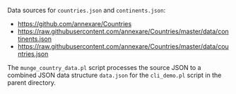 Data sources for `countries.json` and `continents.json`:

 * https://github.com/annexare/Countries
 * https://raw.githubusercontent.com/annexare/Countries/master/data/continents.json
 * https://raw.githubusercontent.com/annexare/Countries/master/data/countries.json

The `munge_country_data.pl` script processes the source JSON to a combined JSON data structure `data.json` for the `cli_demo.pl` script in the parent directory.

